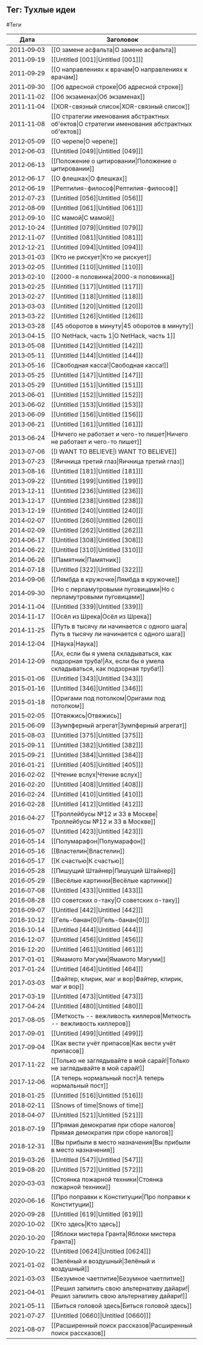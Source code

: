 ## Тег: Тухлые идеи
#Теги

| Дата | Заголовок |
| --- | --- |
| 2011&#8209;09&#8209;03 | [[О замене асфальта\|О замене асфальта]] |
| 2011&#8209;09&#8209;19 | [[Untitled [001]\|Untitled [001]]] |
| 2011&#8209;09&#8209;29 | [[О направлениях к врачам\|О направлениях к врачам]] |
| 2011&#8209;09&#8209;30 | [[Об адресной строке\|Об адресной строке]] |
| 2011&#8209;11&#8209;02 | [[Об экзаменах\|Об экзаменах]] |
| 2011&#8209;11&#8209;04 | [[XOR-связный список\|XOR-связный список]] |
| 2011&#8209;11&#8209;08 | [[О стратегии именования абстрактных об'ектов\|О стратегии именования абстрактных об'ектов]] |
| 2012&#8209;05&#8209;09 | [[О черепе\|О черепе]] |
| 2012&#8209;06&#8209;03 | [[Untitled [049]\|Untitled [049]]] |
| 2012&#8209;06&#8209;13 | [[Положение о цитировании\|Положение о цитировании]] |
| 2012&#8209;06&#8209;17 | [[О флешках\|О флешках]] |
| 2012&#8209;06&#8209;19 | [[Рептилия-философ\|Рептилия-философ]] |
| 2012&#8209;07&#8209;23 | [[Untitled [056]\|Untitled [056]]] |
| 2012&#8209;08&#8209;09 | [[Untitled [061]\|Untitled [061]]] |
| 2012&#8209;09&#8209;10 | [[С мамой\|С мамой]] |
| 2012&#8209;10&#8209;24 | [[Untitled [079]\|Untitled [079]]] |
| 2012&#8209;11&#8209;07 | [[Untitled [081]\|Untitled [081]]] |
| 2012&#8209;12&#8209;21 | [[Untitled [094]\|Untitled [094]]] |
| 2013&#8209;01&#8209;03 | [[Кто не рискует\|Кто не рискует]] |
| 2013&#8209;02&#8209;05 | [[Untitled [110]\|Untitled [110]]] |
| 2013&#8209;02&#8209;10 | [[2000-я половинка\|2000-я половинка]] |
| 2013&#8209;02&#8209;25 | [[Untitled [117]\|Untitled [117]]] |
| 2013&#8209;02&#8209;27 | [[Untitled [118]\|Untitled [118]]] |
| 2013&#8209;03&#8209;03 | [[Untitled [120]\|Untitled [120]]] |
| 2013&#8209;03&#8209;22 | [[Untitled [126]\|Untitled [126]]] |
| 2013&#8209;03&#8209;28 | [[45 оборотов в минуту\|45 оборотов в минуту]] |
| 2013&#8209;04&#8209;15 | [[О NetHack, часть 1\|О NetHack, часть 1]] |
| 2013&#8209;05&#8209;08 | [[Untitled [142]\|Untitled [142]]] |
| 2013&#8209;05&#8209;11 | [[Untitled [144]\|Untitled [144]]] |
| 2013&#8209;05&#8209;16 | [[Свободная касса!\|Свободная касса!]] |
| 2013&#8209;05&#8209;25 | [[Untitled [147]\|Untitled [147]]] |
| 2013&#8209;05&#8209;29 | [[Untitled [151]\|Untitled [151]]] |
| 2013&#8209;06&#8209;01 | [[Untitled [152]\|Untitled [152]]] |
| 2013&#8209;06&#8209;02 | [[Untitled [153]\|Untitled [153]]] |
| 2013&#8209;06&#8209;09 | [[Untitled [156]\|Untitled [156]]] |
| 2013&#8209;06&#8209;21 | [[Untitled [161]\|Untitled [161]]] |
| 2013&#8209;06&#8209;24 | [[Ничего не работает и чего-то пишет\|Ничего не работает и чего-то пишет]] |
| 2013&#8209;07&#8209;06 | [[I WANT TO BELIEVE\|I WANT TO BELIEVE]] |
| 2013&#8209;07&#8209;23 | [[Яичница третий глаз\|Яичница третий глаз]] |
| 2013&#8209;08&#8209;16 | [[Untitled [181]\|Untitled [181]]] |
| 2013&#8209;09&#8209;22 | [[Untitled [199]\|Untitled [199]]] |
| 2013&#8209;12&#8209;11 | [[Untitled [236]\|Untitled [236]]] |
| 2013&#8209;12&#8209;17 | [[Untitled [238]\|Untitled [238]]] |
| 2013&#8209;12&#8209;19 | [[Untitled [240]\|Untitled [240]]] |
| 2014&#8209;02&#8209;07 | [[Untitled [260]\|Untitled [260]]] |
| 2014&#8209;02&#8209;09 | [[Untitled [262]\|Untitled [262]]] |
| 2014&#8209;06&#8209;17 | [[Untitled [308]\|Untitled [308]]] |
| 2014&#8209;06&#8209;22 | [[Untitled [310]\|Untitled [310]]] |
| 2014&#8209;06&#8209;26 | [[Памятник\|Памятник]] |
| 2014&#8209;07&#8209;18 | [[Untitled [322]\|Untitled [322]]] |
| 2014&#8209;09&#8209;06 | [[Лямбда в кружочке\|Лямбда в кружочке]] |
| 2014&#8209;09&#8209;30 | [[Но с перламутровыми пуговицами\|Но с перламутровыми пуговицами]] |
| 2014&#8209;11&#8209;04 | [[Untitled [339]\|Untitled [339]]] |
| 2014&#8209;11&#8209;17 | [[Осёл из Шрека\|Осёл из Шрека]] |
| 2014&#8209;11&#8209;25 | [[Путь в тысячу ли начинается с одного шага\|Путь в тысячу ли начинается с одного шага]] |
| 2014&#8209;12&#8209;04 | [[Наука\|Наука]] |
| 2014&#8209;12&#8209;09 | [[Ах, если бы я умела складываться, как подзорная труба!\|Ах, если бы я умела складываться, как подзорная труба!]] |
| 2015&#8209;01&#8209;06 | [[Untitled [343]\|Untitled [343]]] |
| 2015&#8209;01&#8209;16 | [[Untitled [346]\|Untitled [346]]] |
| 2015&#8209;01&#8209;18 | [[Оригами под потолком\|Оригами под потолком]] |
| 2015&#8209;02&#8209;05 | [[Отвяжись\|Отвяжись]] |
| 2015&#8209;06&#8209;09 | [[Зумпферный агрегат\|Зумпферный агрегат]] |
| 2015&#8209;08&#8209;03 | [[Untitled [375]\|Untitled [375]]] |
| 2015&#8209;09&#8209;11 | [[Untitled [382]\|Untitled [382]]] |
| 2015&#8209;09&#8209;21 | [[Untitled [384]\|Untitled [384]]] |
| 2016&#8209;01&#8209;21 | [[Untitled [405]\|Untitled [405]]] |
| 2016&#8209;02&#8209;02 | [[Чтение вслух\|Чтение вслух]] |
| 2016&#8209;02&#8209;20 | [[Untitled [408]\|Untitled [408]]] |
| 2016&#8209;02&#8209;24 | [[Untitled [410]\|Untitled [410]]] |
| 2016&#8209;02&#8209;28 | [[Untitled [412]\|Untitled [412]]] |
| 2016&#8209;04&#8209;27 | [[Троллейбусы №12 и 33 в Москве\|Троллейбусы №12 и 33 в Москве]] |
| 2016&#8209;05&#8209;07 | [[Untitled [423]\|Untitled [423]]] |
| 2016&#8209;05&#8209;14 | [[Полумарафон\|Полумарафон]] |
| 2016&#8209;05&#8209;16 | [[Властелин\|Властелин]] |
| 2016&#8209;05&#8209;17 | [[К счастью\|К счастью]] |
| 2016&#8209;05&#8209;28 | [[Пишущий Штайнер\|Пишущий Штайнер]] |
| 2016&#8209;05&#8209;29 | [[Весёлые картинки\|Весёлые картинки]] |
| 2016&#8209;07&#8209;08 | [[Untitled [433]\|Untitled [433]]] |
| 2016&#8209;08&#8209;28 | [[О советских о-таку\|О советских о-таку]] |
| 2016&#8209;09&#8209;07 | [[Untitled [442]\|Untitled [442]]] |
| 2016&#8209;10&#8209;12 | [[Гель-банан[0]\|Гель-банан[0]]] |
| 2016&#8209;10&#8209;14 | [[Untitled [444]\|Untitled [444]]] |
| 2016&#8209;12&#8209;07 | [[Untitled [456]\|Untitled [456]]] |
| 2016&#8209;12&#8209;20 | [[Untitled [461]\|Untitled [461]]] |
| 2017&#8209;01&#8209;01 | [[Ямамото Мэгуми\|Ямамото Мэгуми]] |
| 2017&#8209;01&#8209;24 | [[Untitled [464]\|Untitled [464]]] |
| 2017&#8209;03&#8209;03 | [[Файтер, клирик, маг и вор\|Файтер, клирик, маг и вор]] |
| 2017&#8209;03&#8209;19 | [[Untitled [473]\|Untitled [473]]] |
| 2017&#8209;04&#8209;24 | [[Untitled [480]\|Untitled [480]]] |
| 2017&#8209;08&#8209;05 | [[Меткость -- вежливость киллеров\|Меткость -- вежливость киллеров]] |
| 2017&#8209;09&#8209;01 | [[Untitled [499]\|Untitled [499]]] |
| 2017&#8209;09&#8209;04 | [[Как вести учёт припасов\|Как вести учёт припасов]] |
| 2017&#8209;11&#8209;22 | [[Только не заглядывайте в мой сарай!\|Только не заглядывайте в мой сарай!]] |
| 2017&#8209;12&#8209;06 | [[А теперь нормальный пост\|А теперь нормальный пост]] |
| 2018&#8209;01&#8209;25 | [[Untitled [516]\|Untitled [516]]] |
| 2018&#8209;02&#8209;11 | [[Snows of time\|Snows of time]] |
| 2018&#8209;04&#8209;07 | [[Untitled [521]\|Untitled [521]]] |
| 2018&#8209;07&#8209;19 | [[Прямая демократия при сборе налогов\|Прямая демократия при сборе налогов]] |
| 2018&#8209;12&#8209;31 | [[Вы прибыли в место назначения\|Вы прибыли в место назначения]] |
| 2019&#8209;03&#8209;26 | [[Untitled [547]\|Untitled [547]]] |
| 2019&#8209;08&#8209;20 | [[Untitled [572]\|Untitled [572]]] |
| 2020&#8209;03&#8209;03 | [[Стоянка пожарной техники\|Стоянка пожарной техники]] |
| 2020&#8209;06&#8209;16 | [[Про поправки к Конституции\|Про поправки к Конституции]] |
| 2020&#8209;09&#8209;28 | [[Untitled [619]\|Untitled [619]]] |
| 2020&#8209;10&#8209;02 | [[Кто здесь\|Кто здесь]] |
| 2020&#8209;10&#8209;20 | [[Яблоки мистера Гранта\|Яблоки мистера Гранта]] |
| 2020&#8209;10&#8209;22 | [[Untitled [0624]\|Untitled [0624]]] |
| 2021&#8209;01&#8209;02 | [[Зелёный и воздушный\|Зелёный и воздушный]] |
| 2021&#8209;03&#8209;03 | [[Безумное чаетпитие\|Безумное чаетпитие]] |
| 2021&#8209;04&#8209;01 | [[Решил запилить свою альтернативу дайари!\|Решил запилить свою альтернативу дайари!]] |
| 2021&#8209;05&#8209;11 | [[Биться головой здесь\|Биться головой здесь]] |
| 2021&#8209;07&#8209;27 | [[Untitled [0660]\|Untitled [0660]]] |
| 2021&#8209;08&#8209;07 | [[Расширенный поиск рассказов\|Расширенный поиск рассказов]] |
